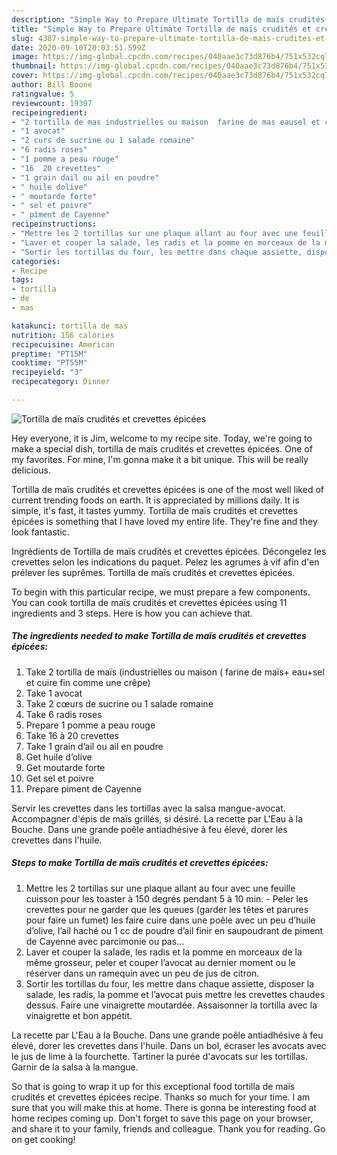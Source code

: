 ```yaml
---
description: "Simple Way to Prepare Ultimate Tortilla de maïs crudités et crevettes épicées"
title: "Simple Way to Prepare Ultimate Tortilla de maïs crudités et crevettes épicées"
slug: 4387-simple-way-to-prepare-ultimate-tortilla-de-mais-crudites-et-crevettes-epicees
date: 2020-09-10T20:03:51.599Z
image: https://img-global.cpcdn.com/recipes/040aae3c73d876b4/751x532cq70/tortilla-de-mais-crudites-et-crevettes-epicees-photo-principale-de-la-recette.jpg
thumbnail: https://img-global.cpcdn.com/recipes/040aae3c73d876b4/751x532cq70/tortilla-de-mais-crudites-et-crevettes-epicees-photo-principale-de-la-recette.jpg
cover: https://img-global.cpcdn.com/recipes/040aae3c73d876b4/751x532cq70/tortilla-de-mais-crudites-et-crevettes-epicees-photo-principale-de-la-recette.jpg
author: Bill Boone
ratingvalue: 5
reviewcount: 19397
recipeingredient:
- "2 tortilla de mas industrielles ou maison  farine de mas eausel et cuire fin comme une crpe"
- "1 avocat"
- "2 curs de sucrine ou 1 salade romaine"
- "6 radis roses"
- "1 pomme a peau rouge"
- "16  20 crevettes"
- "1 grain dail ou ail en poudre"
- " huile dolive"
- " moutarde forte"
- " sel et poivre"
- " piment de Cayenne"
recipeinstructions:
- "Mettre les 2 tortillas sur une plaque allant au four avec une feuille cuisson pour les toaster à 150 degrés pendant 5 à 10 min.  Peler les crevettes pour ne garder que les queues (garder les têtes et parures pour faire un fumet) les faire cuire dans une poêle avec un peu d’huile d’olive, l’ail haché ou 1 cc de poudre d’ail finir en saupoudrant de piment de Cayenne avec parcimonie ou pas..."
- "Laver et couper la salade, les radis et la pomme en morceaux de la même grosseur, peler et couper l’avocat au dernier moment ou le réserver dans un ramequin avec un peu de jus de citron."
- "Sortir les tortillas du four, les mettre dans chaque assiette, disposer la salade, les radis, la pomme et l’avocat puis mettre les crevettes chaudes dessus. Faire une vinaigrette moutardée. Assaisonner la tortilla avec la vinaigrette et bon appétit."
categories:
- Recipe
tags:
- tortilla
- de
- mas

katakunci: tortilla de mas 
nutrition: 156 calories
recipecuisine: American
preptime: "PT15M"
cooktime: "PT55M"
recipeyield: "3"
recipecategory: Dinner

---
```



![Tortilla de maïs crudités et crevettes épicées](https://img-global.cpcdn.com/recipes/040aae3c73d876b4/751x532cq70/tortilla-de-mais-crudites-et-crevettes-epicees-photo-principale-de-la-recette.jpg)

Hey everyone, it is Jim, welcome to my recipe site. Today, we're going to make a special dish, tortilla de maïs crudités et crevettes épicées. One of my favorites. For mine, I'm gonna make it a bit unique. This will be really delicious.

Tortilla de maïs crudités et crevettes épicées is one of the most well liked of current trending foods on earth. It is appreciated by millions daily. It is simple, it's fast, it tastes yummy. Tortilla de maïs crudités et crevettes épicées is something that I have loved my entire life. They're fine and they look fantastic.

Ingrédients de Tortilla de maïs crudités et crevettes épicées. Décongelez les crevettes selon les indications du paquet. Pelez les agrumes à vif afin d&#39;en prélever les suprêmes. Tortilla de maïs crudités et crevettes épicées.


To begin with this particular recipe, we must prepare a few components. You can cook tortilla de maïs crudités et crevettes épicées using 11 ingredients and 3 steps. Here is how you can achieve that.

<!--inarticleads1-->

##### The ingredients needed to make Tortilla de maïs crudités et crevettes épicées:

1. Take 2 tortilla de maïs (industrielles ou maison ( farine de maïs+ eau+sel et cuire fin comme une crêpe)
1. Take 1 avocat
1. Take 2 cœurs de sucrine ou 1 salade romaine
1. Take 6 radis roses
1. Prepare 1 pomme a peau rouge
1. Take 16 à 20 crevettes
1. Take 1 grain d’ail ou ail en poudre
1. Get  huile d’olive
1. Get  moutarde forte
1. Get  sel et poivre
1. Prepare  piment de Cayenne


Servir les crevettes dans les tortillas avec la salsa mangue-avocat. Accompagner d&#39;épis de maïs grillés, si désiré. La recette par L&#39;Eau à la Bouche. Dans une grande poêle antiadhésive à feu élevé, dorer les crevettes dans l&#39;huile. 

<!--inarticleads2-->

##### Steps to make Tortilla de maïs crudités et crevettes épicées:

1. Mettre les 2 tortillas sur une plaque allant au four avec une feuille cuisson pour les toaster à 150 degrés pendant 5 à 10 min.  - Peler les crevettes pour ne garder que les queues (garder les têtes et parures pour faire un fumet) les faire cuire dans une poêle avec un peu d’huile d’olive, l’ail haché ou 1 cc de poudre d’ail finir en saupoudrant de piment de Cayenne avec parcimonie ou pas...
1. Laver et couper la salade, les radis et la pomme en morceaux de la même grosseur, peler et couper l’avocat au dernier moment ou le réserver dans un ramequin avec un peu de jus de citron.
1. Sortir les tortillas du four, les mettre dans chaque assiette, disposer la salade, les radis, la pomme et l’avocat puis mettre les crevettes chaudes dessus. Faire une vinaigrette moutardée. Assaisonner la tortilla avec la vinaigrette et bon appétit.


La recette par L&#39;Eau à la Bouche. Dans une grande poêle antiadhésive à feu élevé, dorer les crevettes dans l&#39;huile. Dans un bol, écraser les avocats avec le jus de lime à la fourchette. Tartiner la purée d&#39;avocats sur les tortillas. Garnir de la salsa à la mangue. 

So that is going to wrap it up for this exceptional food tortilla de maïs crudités et crevettes épicées recipe. Thanks so much for your time. I am sure that you will make this at home. There is gonna be interesting food at home recipes coming up. Don't forget to save this page on your browser, and share it to your family, friends and colleague. Thank you for reading. Go on get cooking!
